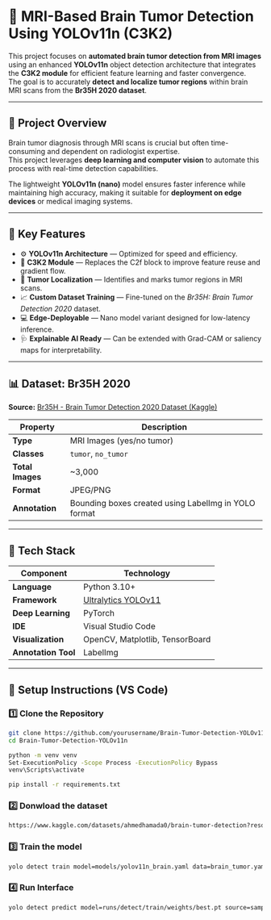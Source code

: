 # 🧠 MRI-Based Brain Tumor Detection Using YOLOv11n (C3K2)

This project focuses on **automated brain tumor detection from MRI images** using an enhanced **YOLOv11n** object detection architecture that integrates the **C3K2 module** for efficient feature learning and faster convergence.  
The goal is to accurately **detect and localize tumor regions** within brain MRI scans from the **Br35H 2020 dataset**.

---

## 🚀 Project Overview

Brain tumor diagnosis through MRI scans is crucial but often time-consuming and dependent on radiologist expertise.  
This project leverages **deep learning and computer vision** to automate this process with real-time detection capabilities.

The lightweight **YOLOv11n (nano)** model ensures faster inference while maintaining high accuracy, making it suitable for **deployment on edge devices** or medical imaging systems.

---

## 🧩 Key Features

- ⚙️ **YOLOv11n Architecture** — Optimized for speed and efficiency.  
- 🔁 **C3K2 Module** — Replaces the C2f block to improve feature reuse and gradient flow.  
- 🧠 **Tumor Localization** — Identifies and marks tumor regions in MRI scans.  
- 📈 **Custom Dataset Training** — Fine-tuned on the *Br35H: Brain Tumor Detection 2020* dataset.  
- 💻 **Edge-Deployable** — Nano model variant designed for low-latency inference.  
- 🩺 **Explainable AI Ready** — Can be extended with Grad-CAM or saliency maps for interpretability.

---

## 📊 Dataset: Br35H 2020

**Source:** [Br35H - Brain Tumor Detection 2020 Dataset (Kaggle)](https://www.kaggle.com/datasets/ahmedhamada0/brain-tumor-detection)  

| Property | Description |
|-----------|-------------|
| **Type** | MRI Images (yes/no tumor) |
| **Classes** | `tumor`, `no_tumor` |
| **Total Images** | ~3,000 |
| **Format** | JPEG/PNG |
| **Annotation** | Bounding boxes created using LabelImg in YOLO format |

---

## 🧰 Tech Stack

| Component | Technology |
|------------|-------------|
| **Language** | Python 3.10+ |
| **Framework** | [Ultralytics YOLOv11](https://github.com/ultralytics/ultralytics) |
| **Deep Learning** | PyTorch |
| **IDE** | Visual Studio Code |
| **Visualization** | OpenCV, Matplotlib, TensorBoard |
| **Annotation Tool** | LabelImg |

---


## 🧩 Setup Instructions (VS Code)

### 1️⃣ Clone the Repository
```bash
git clone https://github.com/yourusername/Brain-Tumor-Detection-YOLOv11n.git
cd Brain-Tumor-Detection-YOLOv11n

python -m venv venv
Set-ExecutionPolicy -Scope Process -ExecutionPolicy Bypass
venv\Scripts\activate

pip install -r requirements.txt
```

### 2️⃣ Donwload the dataset
```bash
https://www.kaggle.com/datasets/ahmedhamada0/brain-tumor-detection?resource=download
```

### 3️⃣ Train the model
```bash
yolo detect train model=models/yolov11n_brain.yaml data=brain_tumor.yaml epochs=100 imgsz=640 batch=8 device=0
```

### 4️⃣ Run Interface
```bash
yolo detect predict model=runs/detect/train/weights/best.pt source=sample.jpg show=True
```
